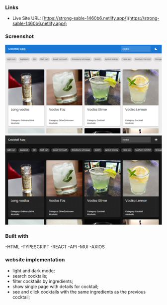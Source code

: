 

### Links

- Live Site URL: [https://strong-sable-1460b6.netlify.app/](https://strong-sable-1460b6.netlify.app/)

### Screenshot
![](./public/images/lightscreenshot.PNG)
![](./public/images/screenshot.PNG)


### Built with

-HTML
-TYPESCRIPT
-REACT
-API
-MUI
-AXIOS

### website implementation

- light and dark mode;
- search cocktails;
- filter cocktails by ingredients;
- show single page with details for cocktail;
- see and click cocktails with the same ingredients as the previous cocktail;



